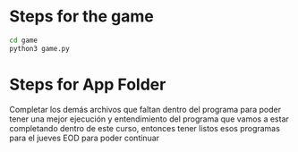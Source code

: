 # Steps for the game

```sh
cd game
python3 game.py
```

# Steps for App Folder
Completar los demás archivos que faltan dentro del programa para poder tener una mejor ejecución y entendimiento del programa
que vamos a estar completando dentro de este curso, entonces tener listos esos programas para el jueves EOD para poder continuar